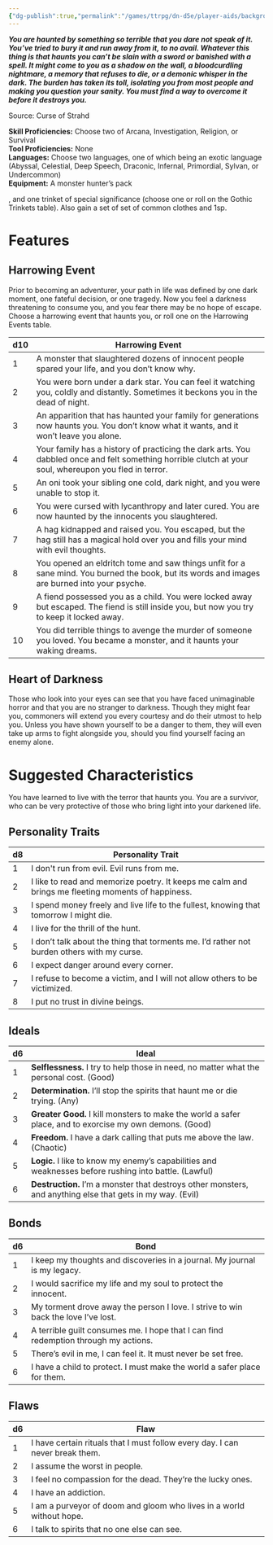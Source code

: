 ```yaml
---
{"dg-publish":true,"permalink":"/games/ttrpg/dn-d5e/player-aids/backgrounds/haunted-one/","tags":["TTRPG/DND/5e"]}
---
```



**_You are haunted by something so terrible that you dare not speak of it. You’ve tried to bury it and run away from it, to no avail. Whatever this thing is that haunts you can’t be slain with a sword or banished with a spell. It might come to you as a shadow on the wall, a bloodcurdling nightmare, a memory that refuses to die, or a demonic whisper in the dark. The burden has taken its toll, isolating you from most people and making you question your sanity. You must find a way to overcome it before it destroys you._**

Source: Curse of Strahd

**Skill Proficiencies:** Choose two of Arcana, Investigation, Religion, or Survival  
**Tool Proficiencies:** None  
**Languages:** Choose two languages, one of which being an exotic language (Abyssal, Celestial, Deep Speech, Draconic, Infernal, Primordial, Sylvan, or Undercommon)  
**Equipment:** A monster hunter’s pack  
  
  
  
  
  
  
  
  
  
  
, and one trinket of special significance (choose one or roll on the Gothic Trinkets table). Also gain a set of set of common clothes and 1sp.

# Features

## Harrowing Event

Prior to becoming an adventurer, your path in life was defined by one dark moment, one fateful decision, or one tragedy. Now you feel a darkness threatening to consume you, and you fear there may be no hope of escape. Choose a harrowing event that haunts you, or roll one on the Harrowing Events table.

|d10|Harrowing Event|
|---|---|
|1|A monster that slaughtered dozens of innocent people spared your life, and you don’t know why.|
|2|You were born under a dark star. You can feel it watching you, coldly and distantly. Sometimes it beckons you in the dead of night.|
|3|An apparition that has haunted your family for generations now haunts you. You don’t know what it wants, and it won’t leave you alone.|
|4|Your family has a history of practicing the dark arts. You dabbled once and felt something horrible clutch at your soul, whereupon you fled in terror.|
|5|An oni took your sibling one cold, dark night, and you were unable to stop it.|
|6|You were cursed with lycanthropy and later cured. You are now haunted by the innocents you slaughtered.|
|7|A hag kidnapped and raised you. You escaped, but the hag still has a magical hold over you and fills your mind with evil thoughts.|
|8|You opened an eldritch tome and saw things unfit for a sane mind. You burned the book, but its words and images are burned into your psyche.|
|9|A fiend possessed you as a child. You were locked away but escaped. The fiend is still inside you, but now you try to keep it locked away.|
|10|You did terrible things to avenge the murder of someone you loved. You became a monster, and it haunts your waking dreams.|

## Heart of Darkness

Those who look into your eyes can see that you have faced unimaginable horror and that you are no stranger to darkness. Though they might fear you, commoners will extend you every courtesy and do their utmost to help you. Unless you have shown yourself to be a danger to them, they will even take up arms to fight alongside you, should you find yourself facing an enemy alone.

# Suggested Characteristics

You have learned to live with the terror that haunts you. You are a survivor, who can be very protective of those who bring light into your darkened life.

## Personality Traits

|d8|Personality Trait|
|---|---|
|1|I don't run from evil. Evil runs from me.|
|2|I like to read and memorize poetry. It keeps me calm and brings me fleeting moments of happiness.|
|3|I spend money freely and live life to the fullest, knowing that tomorrow I might die.|
|4|I live for the thrill of the hunt.|
|5|I don’t talk about the thing that torments me. I’d rather not burden others with my curse.|
|6|I expect danger around every corner.|
|7|I refuse to become a victim, and I will not allow others to be victimized.|
|8|I put no trust in divine beings.|

## Ideals

|d6|Ideal|
|---|---|
|1|**Selflessness.** I try to help those in need, no matter what the personal cost. (Good)|
|2|**Determination.** I’ll stop the spirits that haunt me or die trying. (Any)|
|3|**Greater Good.** I kill monsters to make the world a safer place, and to exorcise my own demons. (Good)|
|4|**Freedom.** I have a dark calling that puts me above the law. (Chaotic)|
|5|**Logic.** I like to know my enemy’s capabilities and weaknesses before rushing into battle. (Lawful)|
|6|**Destruction.** I’m a monster that destroys other monsters, and anything else that gets in my way. (Evil)|

## Bonds

|d6|Bond|
|---|---|
|1|I keep my thoughts and discoveries in a journal. My journal is my legacy.|
|2|I would sacrifice my life and my soul to protect the innocent.|
|3|My torment drove away the person I love. I strive to win back the love I’ve lost.|
|4|A terrible guilt consumes me. I hope that I can find redemption through my actions.|
|5|There’s evil in me, I can feel it. It must never be set free.|
|6|I have a child to protect. I must make the world a safer place for them.|

## Flaws

|d6|Flaw|
|---|---|
|1|I have certain rituals that I must follow every day. I can never break them.|
|2|I assume the worst in people.|
|3|I feel no compassion for the dead. They’re the lucky ones.|
|4|I have an addiction.|
|5|I am a purveyor of doom and gloom who lives in a world without hope.|
|6|I talk to spirits that no one else can see.|